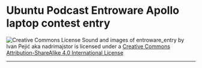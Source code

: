 Ubuntu Podcast Entroware Apollo laptop contest entry
====================================================

![Creative Commons License](https://i.creativecommons.org/l/by-sa/4.0/88x31.png)
Sound and images of entroware_entry by Ivan Pejić aka nadrimajstor is licensed under a [Creative Commons Attribution-ShareAlike 4.0 International License](http://creativecommons.org/licenses/by-sa/4.0/)

***
